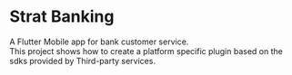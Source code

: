 # Strat Banking

A Flutter Mobile app for bank customer service.  
This project shows how to create a platform specific plugin based on the sdks provided by Third-party services.